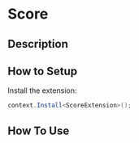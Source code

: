 # Score

## Description

## How to Setup

Install the extension:
```csharp
context.Install<ScoreExtension>();
```

## How To Use
